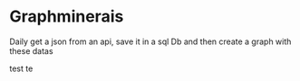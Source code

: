 # Graphminerais

Daily get a json from an api, save it in a sql Db and then create a graph with these datas

test te
